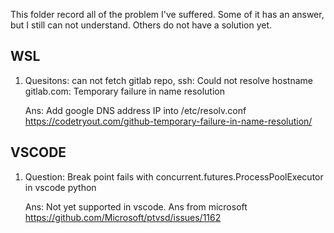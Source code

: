 This folder record all of the problem I've suffered. Some of it has an answer, but I still can not understand. Others do not have a solution yet.


## WSL

1. Quesitons: can not fetch gitlab repo, ssh: Could not resolve hostname gitlab.com: Temporary failure in name resolution

    Ans: Add google DNS address IP into /etc/resolv.conf https://codetryout.com/github-temporary-failure-in-name-resolution/

## VSCODE

1. Question: Break point fails with concurrent.futures.ProcessPoolExecutor in vscode python

    Ans: Not yet supported in vscode. Ans from microsoft https://github.com/Microsoft/ptvsd/issues/1162